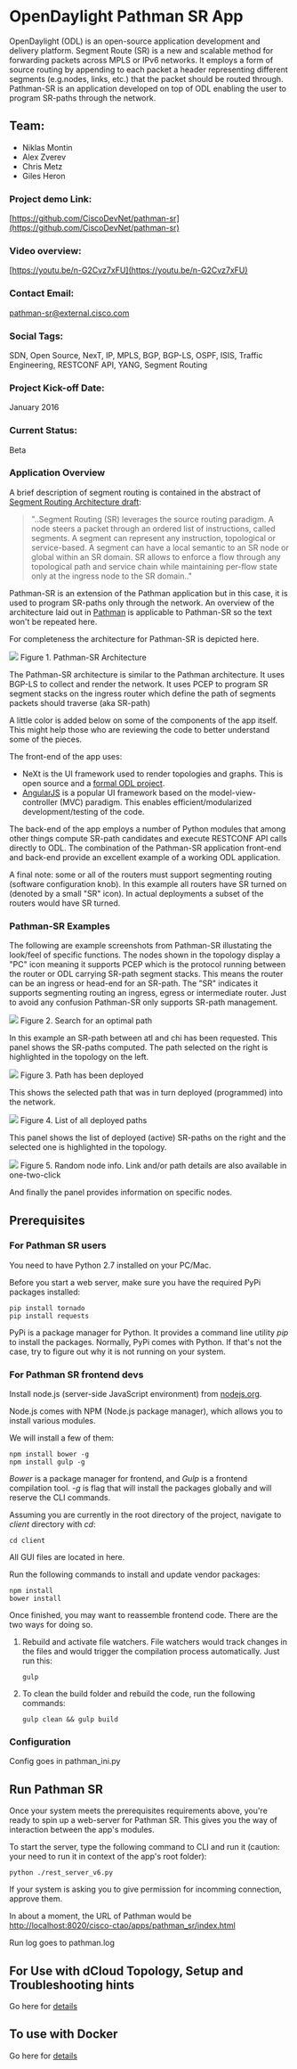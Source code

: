 # OpenDaylight Pathman SR App

OpenDaylight (ODL) is an open-source application development and delivery platform. Segment Route (SR) is a new and scalable method for forwarding packets across MPLS or IPv6 networks. It employs a form of source routing by appending to each packet a header representing different segments (e.g.nodes, links, etc.) that the packet should be routed through. Pathman-SR is an application developed on top of ODL enabling the user to program SR-paths through the network. 

## Team:

- Niklas Montin
- Alex Zverev
- Chris Metz
- Giles Heron

### Project demo Link:

[https://github.com/CiscoDevNet/pathman-sr](https://github.com/CiscoDevNet/pathman-sr)

### Video overview:

[https://youtu.be/n-G2Cvz7xFU](https://youtu.be/n-G2Cvz7xFU)

### Contact Email:

<pathman-sr@external.cisco.com>

### Social Tags:

SDN, Open Source, NexT, IP, MPLS, BGP, BGP-LS, OSPF, ISIS, Traffic Engineering, RESTCONF API, YANG, Segment Routing

### Project Kick-off Date:

January 2016

### Current Status:

Beta

### Application Overview

A brief description of segment routing is contained in the abstract of [Segment Routing Architecture draft](https://tools.ietf.org/html/draft-filsfils-spring-segment-routing):

>"..Segment Routing (SR) leverages the source routing paradigm.  A node
   steers a packet through an ordered list of instructions, called
   segments.  A segment can represent any instruction, topological or
   service-based.  A segment can have a local semantic to an SR node or
   global within an SR domain.  SR allows to enforce a flow through any
   topological path and service chain while maintaining per-flow state
   only at the ingress node to the SR domain.."

Pathman-SR is an extension of the Pathman application but in this case, it is used to program SR-paths only through the network.
An overview of the architecture laid out in [Pathman](https://github.com/CiscoDevNet/Opendaylight-BGP-Pathman-apps) is applicable to Pathman-SR so the text won't be repeated here. 

For completeness the architecture for Pathman-SR is depicted here.

![](demo/pathman-SR-arch.png)
Figure 1. Pathman-SR Architecture

The Pathman-SR architecture is similar to the Pathman architecture. It uses BGP-LS to collect and render the network. It uses PCEP to program SR segment stacks on the ingress router which define the path of segments packets should traverse (aka SR-path) 

A little color is added below on some of the components of the app itself. This might help those who are reviewing the code to better understand some of the pieces. 

The front-end of the app uses:
- NeXt is the UI framework used to render topologies and graphs. This is open source and a [formal ODL project](https://wiki.opendaylight.org/view/NeXt:Main).
- [AngularJS](https://angularjs.org/) is a popular UI framework based on the model-view-controller (MVC) paradigm. This enables efficient/modularized development/testing of the code.
 
The back-end of the app employs a number of Python modules that among other things compute SR-path candidates and execute RESTCONF API calls directly to ODL. The combination of the Pathman-SR application front-end and back-end provide an excellent example of a working ODL application.

A final note: some or all of the routers must support segmenting routing (software configuration knob). In this example all routers have SR turned on (denoted by a small "SR" icon). In actual deployments a subset of the routers would have SR turned. 

### Pathman-SR Examples

The following are example screenshots from Pathman-SR illustating the look/feel of specific functions. The nodes shown in the topology display a "PC" icon meaning it supports PCEP which is the protocol running between the router or ODL carrying SR-path segment stacks. This means the router can be an ingress or head-end for an SR-path. The "SR" indicates it supports segmenting routing an ingress, egress or intermediate router. Just to avoid any confusion Pathman-SR only supports SR-path management.


![](demo/setup-path-panel.png)
Figure 2. Search for an optimal path

In this example an SR-path between atl and chi has been requested. This panel shows the SR-paths computed. The path selected on the right is highlighted in the topology on the left. 

![](demo/path-deployed-message.png)
Figure 3. Path has been deployed

This shows the selected path that was in turn deployed (programmed) into the network.

![](demo/deployed-path-list.png)
Figure 4. List of all deployed paths

This panel shows the list of deployed (active) SR-paths on the right and the selected one is highlighted in the topology.

![](demo/node-details.png)
Figure 5. Random node info. Link and/or path details are also available in one-two-click

And finally the panel provides information on specific nodes.

## Prerequisites
### For Pathman SR users
You need to have Python 2.7 installed on your PC/Mac.

Before you start a web server, make sure you have the required PyPi packages installed:

```
pip install tornado
pip install requests
```

PyPi is a package manager for Python. It provides a command line utility *pip* to install the packages. Normally, PyPi comes with Python. If that's not the case, try to figure out why it is not running on your system.

### For Pathman SR frontend devs
Install node.js (server-side JavaScript environment) from [nodejs.org](https://nodejs.org).

Node.js comes with NPM (Node.js package manager), which allows you to install various modules.

We will install a few of them:

```
npm install bower -g
npm install gulp -g
```

*Bower* is a package manager for frontend, and *Gulp* is a frontend compilation tool. *-g* is flag that will install the packages globally and will reserve the CLI commands.

Assuming you are currently in the root directory of the project, navigate to *client* directory with *cd*:

```
cd client
```

All GUI files are located in here.

Run the following commands to install and update vendor packages:

```
npm install
bower install
```

Once finished, you may want to reassemble frontend code. There are the two ways for doing so.

1. Rebuild and activate file watchers. File watchers would track changes in the files and would trigger the compilation process automatically. Just run this:


	```
	gulp
	```

2. To clean the build folder and rebuild the code, run the following commands:
	
	```
	gulp clean && gulp build
	```

### Configuration
Config goes in pathman_ini.py

## Run Pathman SR

Once your system meets the prerequisites requirements above, you're ready to spin up a web-server for Pathman SR. This gives you the way of interaction between the app's modules. 

To start the server, type the following command to CLI and run it (caution: your need to run it in context of the app's root folder):

```
python ./rest_server_v6.py
```

If your system is asking you to give permission for incomming connection, approve them.

In about a moment, the URL of Pathman would be <http://localhost:8020/cisco-ctao/apps/pathman_sr/index.html>

Run log goes to pathman.log

## For Use with dCloud Topology, Setup and Troubleshooting hints
Go here for [details](https://github.com/CiscoDevNet/pathman-sr/tree/master/dCloud)

## To use with Docker
Go here for [details](https://github.com/CiscoDevNet/pathman-sr/tree/master/docker)






